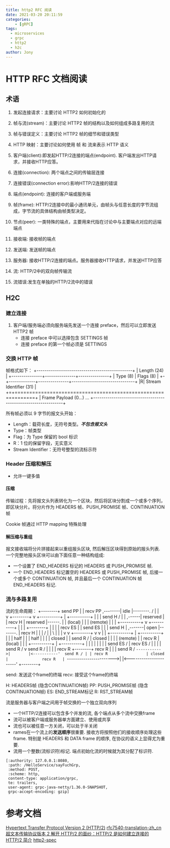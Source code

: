 ```yaml
---
title: http2 RFC 阅读
date: 2021-03-20 20:11:59
categories: 
	- [gRPC]
tags:
  - microservices
  - grpc
  - http2
  - h2c
author: Jony
---
```


# HTTP RFC 文档阅读


## 术语

1. 发起连接请求：主要讨论 HTTP2 如何初始化的
1. 帧与流(stream)：主要讨论 HTTP2 帧的结构以及如何组成多路复用的流
1. 帧与错误定义：主要讨论 HTTP2 帧的细节和错误类型
1. HTTP 映射：主要讨论如何使用 帧 和 流来表示 HTTP 语义

1. 客户端(client):即发起HTTP/2连接的端点(endpoint). 客户端发出HTTP请求，并接收HTTP应答。
1. 连接(connection): 两个端点之间的传输层连接
1. 连接错误(connection error):影响HTTP/2连接的错误
1. 端点(endpoint): 连接的客户端或服务端
1. 帧(frame): HTTP/2连接中的最小通讯单元，由帧头与任意长度的字节流组成，字节流的具体结构由帧类型决定。
1. 节点(peer): 一类特殊的端点，主要用来代指在讨论中与主要端点对应的远端端点
1. 接收端: 接收帧的端点
1. 发送端: 发送帧的端点
1. 服务器: 接收HTTP/2连接的端点。服务器接收HTTP请求，并发送HTTP应答
1. 流: HTTP/2中的双向帧传输流
1. 流错误:发生在单独的HTTP/2流中的错误


## H2C

### 建立连接


1. 客户端/服务端必须向服务端先发送一个连接 preface，然后可以立即发送 HTTP2 帧
	- 连接 preface 中可以选择包含 SETTINGS 帧
	- 连接 preface 的第一个帧必须是 SETTINGS

### 交换 HTTP 帧

帧格式如下：
+-----------------------------------------------+
|                 Length (24)                   |
+---------------+---------------+---------------+
|   Type (8)    |   Flags (8)   |
+-+-------------+---------------+-------------------------------+
|R|                 Stream Identifier (31)                      |
+=+=============================================================+
|                   Frame Payload (0...)                      ...
+---------------------------------------------------------------+

所有帧必须以 9 字节的报文头开始：

- Length：载荷长度，无符号类型。***不包含报文头***
- Type：帧类型
- Flag：为 Type 保留的 bool 标识
- R：1 位的保留字段，无实意义
- Stream Identifier：无符号整型的流标示符

### Header 压缩和解压

- 允许一键多值

#### 压缩

传输过程：先将报文头列表转化为一个区块，然后将区块分割成一个或多个序列，即区块分片。将分片作为 HEADERS 帧、PUSH_PROMISE 帧、CONTINUATION 帧

Cookie 帧通过 HTTP mapping 特殊处理

#### 解压缩与重组

报文接收端将分片拼接起来以重组报头区块, 然后解压区块得到原始的报头列表.
一个完整地报头区块可以由下面任意一种结构组成:

- 一个设置了 END_HEADERS 标记的 HEADERS 或 PUSH_PROMISE 帧.
- 一个 END_HEADERS 标记置空的 HEADERS 或 PUSH_PROMISE 帧, 后接一个或多个 CONTINUATION 帧, 并且最后一个 CONTINUATION 帧 END_HEADERS 标记.


### 流与多路复用

流的生命周期：
                         +--------+
                 send PP |        | recv PP
                ,--------|  idle  |--------.
               /         |        |         \
              v          +--------+          v
       +----------+          |           +----------+
       |          |          | send H /  |          |
,------| reserved |          | recv H    | reserved |------.
|      | (local)  |          |           | (remote) |      |
|      +----------+          v           +----------+      |
|          |             +--------+             |          |
|          |     recv ES |        | send ES     |          |
|   send H |     ,-------|  open  |-------.     | recv H   |
|          |    /        |        |        \    |          |
|          v   v         +--------+         v   v          |
|      +----------+          |           +----------+      |
|      |   half   |          |           |   half   |      |
|      |  closed  |          | send R /  |  closed  |      |
|      | (remote) |          | recv R    | (local)  |      |
|      +----------+          |           +----------+      |
|           |                |                 |           |
|           | send ES /      |       recv ES / |           |
|           | send R /       v        send R / |           |
|           | recv R     +--------+   recv R   |           |
| send R /  `----------->|        |<-----------'  send R / |
| recv R                 | closed |               recv R   |
`----------------------->|        |<----------------------'
                         +--------+

   send:   发送这个frame的终端
   recv:   接受这个frame的终端

   H:  HEADERS帧 (隐含CONTINUATION帧)
   PP: PUSH_PROMISE帧 (隐含CONTINUATION帧)
   ES: END_STREAM标记
   R:  RST_STREAM帧

流是服务器与客户端之间用于帧交换的一个独立双向序列

- 一个HTTP/2连接可以包含多个并发的流, 各个端点从多个流中交换frame
- 流可以被客户端或服务器单方面建立、使用或共享
- 流也可以被任意一方关闭，可以处于半关闭
- rames在一个流上的**发送顺序**很重要. 接收方将按照他们的接收顺序处理这些frame. 特别是 HEADERS 和 DATA frame 的顺序, 在协议的语义上显得尤为重要.
- 流用一个整数(流标识符)标记. 端点初始化流的时候就为其分配了标识符.


```
[:authority: 127.0.0.1:8080,
 :path: /HelloService/sayFuchGrp,
 :method: POST,
 :scheme: http,
 content-type: application/grpc,
 te: trailers,
 user-agent: grpc-java-netty/1.36.0-SNAPSHOT,
 grpc-accept-encoding: gzip]
```









# 参考文档

[Hypertext Transfer Protocol Version 2 (HTTP/2)](https://tools.ietf.org/html/rfc7540)
[rfc7540-translation-zh_cn](https://github.com/abbshr/rfc7540-translation-zh_cn)
[超文本传输协议版本 2 ](https://github.com/fex-team/http2-spec/blob/master/HTTP2%E4%B8%AD%E8%8B%B1%E5%AF%B9%E7%85%A7%E7%89%88(06-29).md)
[解开 HTTP/2 的面纱：HTTP/2 是如何建立连接的](https://halfrost.com/http2_begin/)
[HTTP/2 简介](https://developers.google.com/web/fundamentals/performance/http2?hl=zh-cn)
[http2-spec](https://github.com/httpwg/http2-spec/wiki/Implementations)